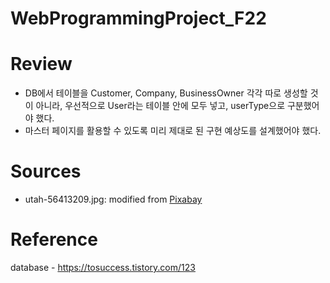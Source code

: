 # WebProgrammingProject_F22


# Review
- DB에서 테이블을 Customer, Company, BusinessOwner 각각 따로 생성할 것이 아니라, 우선적으로 User라는 테이블 안에 모두 넣고, userType으로 구분했어야 했다.
- 마스터 페이지를 활용할 수 있도록 미리 제대로 된 구현 예상도를 설계했어야 했다.

# Sources
- utah-56413209.jpg: modified from [Pixabay](https://pixabay.com/photos/utah-road-cars-mountains-5641320/)

# Reference
database - https://tosuccess.tistory.com/123
